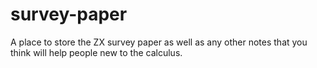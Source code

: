 # survey-paper
A place to store the ZX survey paper as well as any other notes that you think will help people new to the calculus.
